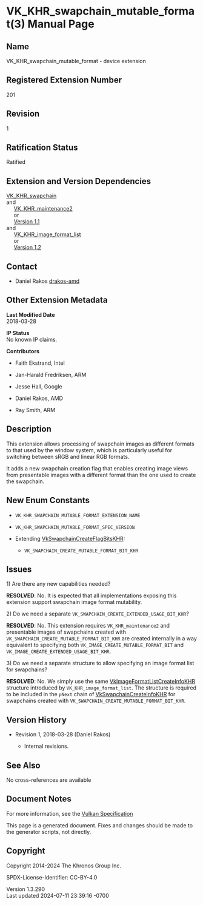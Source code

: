 # VK_KHR_swapchain_mutable_format(3) Manual Page

## Name

VK_KHR_swapchain_mutable_format - device extension



## <a href="#_registered_extension_number" class="anchor"></a>Registered Extension Number

201

## <a href="#_revision" class="anchor"></a>Revision

1

## <a href="#_ratification_status" class="anchor"></a>Ratification Status

Ratified

## <a href="#_extension_and_version_dependencies" class="anchor"></a>Extension and Version Dependencies

[VK_KHR_swapchain](https://registry.khronos.org/vulkan/specs/1.3-extensions/man/html/VK_KHR_swapchain.html)  
and  
     [VK_KHR_maintenance2](https://registry.khronos.org/vulkan/specs/1.3-extensions/man/html/VK_KHR_maintenance2.html)  
     or  
     [Version 1.1](#versions-1.1)  
and  
     [VK_KHR_image_format_list](https://registry.khronos.org/vulkan/specs/1.3-extensions/man/html/VK_KHR_image_format_list.html)  
     or  
     [Version 1.2](#versions-1.2)  

## <a href="#_contact" class="anchor"></a>Contact

- Daniel Rakos <a
  href="https://github.com/KhronosGroup/Vulkan-Docs/issues/new?body=%5BVK_KHR_swapchain_mutable_format%5D%20@drakos-amd%0A*Here%20describe%20the%20issue%20or%20question%20you%20have%20about%20the%20VK_KHR_swapchain_mutable_format%20extension*"
  target="_blank" rel="nofollow noopener"><em></em>drakos-amd</a>

## <a href="#_other_extension_metadata" class="anchor"></a>Other Extension Metadata

**Last Modified Date**  
2018-03-28

**IP Status**  
No known IP claims.

**Contributors**  
- Faith Ekstrand, Intel

- Jan-Harald Fredriksen, ARM

- Jesse Hall, Google

- Daniel Rakos, AMD

- Ray Smith, ARM

## <a href="#_description" class="anchor"></a>Description

This extension allows processing of swapchain images as different
formats to that used by the window system, which is particularly useful
for switching between sRGB and linear RGB formats.

It adds a new swapchain creation flag that enables creating image views
from presentable images with a different format than the one used to
create the swapchain.

## <a href="#_new_enum_constants" class="anchor"></a>New Enum Constants

- `VK_KHR_SWAPCHAIN_MUTABLE_FORMAT_EXTENSION_NAME`

- `VK_KHR_SWAPCHAIN_MUTABLE_FORMAT_SPEC_VERSION`

- Extending
  [VkSwapchainCreateFlagBitsKHR](https://registry.khronos.org/vulkan/specs/1.3-extensions/man/html/VkSwapchainCreateFlagBitsKHR.html):

  - `VK_SWAPCHAIN_CREATE_MUTABLE_FORMAT_BIT_KHR`

## <a href="#_issues" class="anchor"></a>Issues

1\) Are there any new capabilities needed?

**RESOLVED**: No. It is expected that all implementations exposing this
extension support swapchain image format mutability.

2\) Do we need a separate `VK_SWAPCHAIN_CREATE_EXTENDED_USAGE_BIT_KHR`?

**RESOLVED**: No. This extension requires `VK_KHR_maintenance2` and
presentable images of swapchains created with
`VK_SWAPCHAIN_CREATE_MUTABLE_FORMAT_BIT_KHR` are created internally in a
way equivalent to specifying both `VK_IMAGE_CREATE_MUTABLE_FORMAT_BIT`
and `VK_IMAGE_CREATE_EXTENDED_USAGE_BIT_KHR`.

3\) Do we need a separate structure to allow specifying an image format
list for swapchains?

**RESOLVED**: No. We simply use the same
[VkImageFormatListCreateInfoKHR](https://registry.khronos.org/vulkan/specs/1.3-extensions/man/html/VkImageFormatListCreateInfoKHR.html)
structure introduced by `VK_KHR_image_format_list`. The structure is
required to be included in the `pNext` chain of
[VkSwapchainCreateInfoKHR](https://registry.khronos.org/vulkan/specs/1.3-extensions/man/html/VkSwapchainCreateInfoKHR.html) for swapchains
created with `VK_SWAPCHAIN_CREATE_MUTABLE_FORMAT_BIT_KHR`.

## <a href="#_version_history" class="anchor"></a>Version History

- Revision 1, 2018-03-28 (Daniel Rakos)

  - Internal revisions.

## <a href="#_see_also" class="anchor"></a>See Also

No cross-references are available

## <a href="#_document_notes" class="anchor"></a>Document Notes

For more information, see the <a
href="https://registry.khronos.org/vulkan/specs/1.3-extensions/html/vkspec.html#VK_KHR_swapchain_mutable_format"
target="_blank" rel="noopener">Vulkan Specification</a>

This page is a generated document. Fixes and changes should be made to
the generator scripts, not directly.

## <a href="#_copyright" class="anchor"></a>Copyright

Copyright 2014-2024 The Khronos Group Inc.

SPDX-License-Identifier: CC-BY-4.0

Version 1.3.290  
Last updated 2024-07-11 23:39:16 -0700
